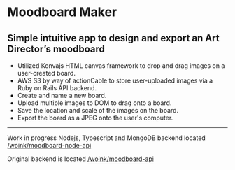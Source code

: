 # Moodboard Maker

## Simple intuitive app to design and export an Art Director’s moodboard

- Utilized Konvajs HTML canvas framework to drop and drag images on a user-created board.
- AWS S3 by way of actionCable to store user-uploaded images via a Ruby on Rails API backend.
- Create and name a new board.
- Upload multiple images to DOM to drag onto a board.
- Save the location and scale of the images on the board.
- Export the board as a JPEG onto the user's computer.

---

Work in progress Nodejs, Typescript and MongoDB backend located [/woink/moodboard-node-api](https://github.com/woink/moodboard-node-api)

Original backend is located [/woink/moodboard-api](https://github.com/woink/moodboard-api)
